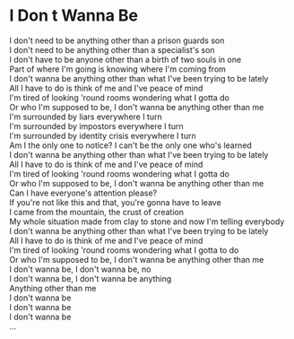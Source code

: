 # I Don t Wanna Be

I don't need to be anything other than a prison guards son  
I don't need to be anything other than a specialist's son  
I don't have to be anyone other than a birth of two souls in one  
Part of where I'm going is knowing where I'm coming from  
I don't wanna be anything other than what I've been trying to be lately  
All I have to do is think of me and I've peace of mind  
I'm tired of looking 'round rooms wondering what I gotta do  
Or who I'm supposed to be, I don't wanna be anything other than me  
I'm surrounded by liars everywhere I turn  
I'm surrounded by impostors everywhere I turn  
I'm surrounded by identity crisis everywhere I turn  
Am I the only one to notice? I can't be the only one who's learned  
I don't wanna be anything other than what I've been trying to be lately  
All I have to do is think of me and I've peace of mind  
I'm tired of looking 'round rooms wondering what I gotta do  
Or who I'm supposed to be, I don't wanna be anything other than me  
Can I have everyone's attention please?  
If you're not like this and that, you're gonna have to leave  
I came from the mountain, the crust of creation  
My whole situation made from clay to stone and now I'm telling everybody  
I don't wanna be anything other than what I've been trying to be lately  
All I have to do is think of me and I've peace of mind  
I'm tired of looking 'round rooms wondering what I gotta to do  
Or who I'm supposed to be, I don't wanna be anything other than me  
I don't wanna be, I don't wanna be, no  
I don't wanna be, I don't wanna be anything  
Anything other than me  
I don't wanna be  
I don't wanna be  
I don't wanna be  
...
